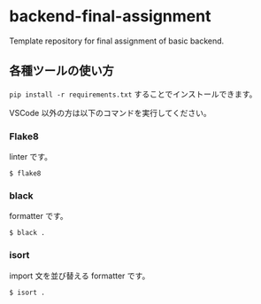 # backend-final-assignment

Template repository for final assignment of basic backend.

## 各種ツールの使い方

`pip install -r requirements.txt` することでインストールできます。

VSCode 以外の方は以下のコマンドを実行してください。

### Flake8

linter です。

```
$ flake8
```

### black

formatter です。

```
$ black .
```

### isort

import 文を並び替える formatter です。

```
$ isort .
```

